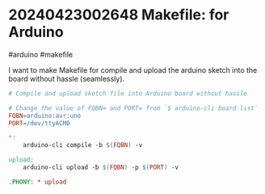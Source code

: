 # 20240423002648 Makefile: for Arduino

#arduino #makefile

I want to make Makefile for compile and upload the arduino sketch into the board without hassle (seamlessly).

```makefile
# Compile and upload sketch file into Arduino board without hassle

# Change the value of FQBN= and PORT= from `$ arduino-cli board list`
FQBN=arduino:avr:uno
PORT=/dev/ttyACM0

*:
	arduino-cli compile -b $(FQBN) -v

upload:
	arduino-cli upload -b $(FQBN) -p $(PORT) -v

.PHONY: * upload
```
